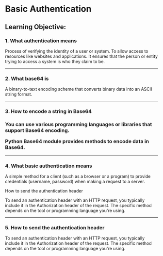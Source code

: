 <h1>Basic Authentication</h1>

<h2>Learning Objective:</h2>

<h3>1. What authentication means</h3>
    
Process of verifying the identity of a user or system. To allow access to resources like websites and applications. It ensures that the person or entity trying to access a system is who they claim to be.

<hr>

<h3>2. What base64 is</h3>

A binary-to-text encoding scheme that converts binary data into an ASCII string format.

<hr>

<h3>3. How to encode a string in Base64<h3>

You can use various programming languages or libraries that support Base64 encoding.

Python Base64 module provides methods to encode data in Base64.

<hr>

<h3>4. What basic authentication means</h3>

A simple method for a client (such as a browser or a program) to provide credentials (username, password) when making a request to a server.

How to send the authentication header

To send an authentication header with an HTTP request, you typically include it in the Authorization header of the request. The specific method depends on the tool or programming language you're using.

<hr>

<h3>5. How to send the authentication header</h3>

To send an authentication header with an HTTP request, you typically include it in the Authorization header of the request. The specific method depends on the tool or programming language you're using.
